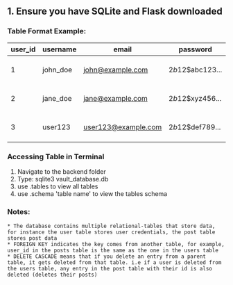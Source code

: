 ## 1. Ensure you have SQLite and Flask downloaded


### Table Format Example:
| user_id | username   | email               | password       | profile_pic                       | bio                       | created_at          | updated_at          |
|---------|------------|---------------------|-----------------|-----------------------------------|---------------------------|---------------------|---------------------|
| 1       | john_doe   | john@example.com     | $2b$12$abc123... | /static/profile_pics/john_doe.jpg | "Coffee enthusiast."      | 2024-01-01 12:00:00 | 2024-01-01 12:00:00 |
| 2       | jane_doe   | jane@example.com     | $2b$12$xyz456... | /static/profile_pics/jane_doe.jpg | "Loves hiking and travel."| 2024-01-02 14:30:00 | 2024-01-02 14:30:00 |
| 3       | user123    | user123@example.com  | $2b$12$def789... | NULL                              | NULL                      | 2024-01-03 08:15:00 | 2024-01-03 08:15:00 |

### Accessing Table in Terminal
1. Navigate to the backend folder
2. Type: sqlite3 vault_database.db
3. use .tables to view all tables
4. use .schema 'table name' to view the tables schema

### Notes:
    * The database contains multiple relational-tables that store data, for instance the user table stores user credentials, the post table stores post data
    * FOREIGN KEY indicates the key comes from another table, for example, user_id in the posts table is the same as the one in the users table
    * DELETE CASCADE means that if you delete an entry from a parent table, it gets deleted from that table. i.e if a user is deleted from the users table, any entry in the post table with their id is also deleted (deletes their posts)

